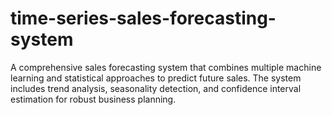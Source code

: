 # time-series-sales-forecasting-system
A comprehensive sales forecasting system that combines multiple machine learning and statistical approaches to predict future sales. The system includes trend analysis, seasonality detection, and confidence interval estimation for robust business planning.
